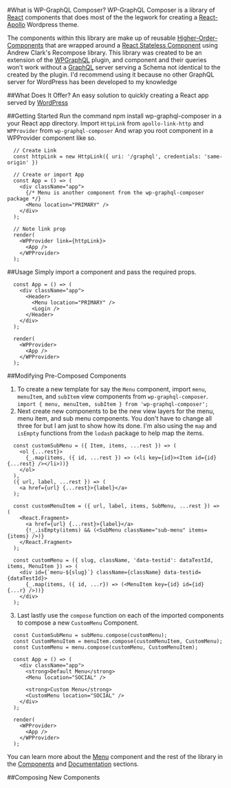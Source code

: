 #What is WP-GraphQL Composer?
WP-GraphQL Composer is a library of [React]() components that does most of the the legwork for creating a [React-Apollo]() Wordpress theme.

The components within this library are make up of reusable [Higher-Order-Components]() that are wrapped around a [React Stateless Component]() using Andrew Clark's Recompose library. This library was created to be an extension of the [WPGraphQL]() plugin, and component and their queries won't work without a [GraphQL]() server serving a Schema not identical to the created by the plugin. I'd recommend using it because no other GraphQL server for WordPress has been developed to my knowledge

##What Does It Offer?
An easy solution to quickly creating a React app served by [WordPress]()

##Getting Started
Run the command npm install wp-graphql-composer in a your React app directory.
Import `HttpLink` from `apollo-link-http` and `WPProvider` from `wp-graphql-composer`
And wrap you root component in a WPProvider component like so.

```
  // Create Link
  const httpLink = new HttpLink({ uri: '/graphql', credentials: 'same-origin' })
  
  // Create or import App
  const App = () => (
    <div className="app">
      {/* Menu is another component from the wp-graphql-composer package */}
      <Menu location="PRIMARY" />
    </div>
  );

  // Note link prop
  render(
    <WPProvider link={httpLink}>
      <App />
    </WPProvider>
  );
```

##Usage
Simply import a component and pass the required props.

```
  const App = () => (
    <div className="app">
      <Header>
        <Menu location="PRIMARY" />
        <Login />
      </Header>
    </div>
  );

  render(
    <WPProvider>
      <App />
    </WPProvider>
  );
```

##Modifying Pre-Composed Components
1. To create a new template for say the `Menu` component, import `menu`, `menuItem`, and `subItem` view components from `wp-graphql-composer`.
`import { menu, menuItem, subItem } from 'wp-graphql-composer';`
2. Next create new components to be the new view layers for the menu, menu item, and sub menu components. You don't have to change all three for but I am just to show how its done. I'm also using the `map` and `isEmpty` functions from the `lodash` package to help map the items.
```
  const customSubMenu = ({ Item, items, ...rest }) => (
    <ol {...rest}>
      {_.map(items, ({ id, ...rest }) => (<li key={id}><Item id={id} {...rest} /></li>))}
    </ol>
  ),
  ({ url, label, ...rest }) => (
    <a href={url} {...rest}>{label}</a>
  );

  const customMenuItem = ({ url, label, items, SubMenu, ...rest }) => (
    <React.Fragment>
      <a href={url} {...rest}>{label}</a>
      {!_.isEmpty(items) && (<SubMenu className="sub-menu" items={items} />)}
    </React.Fragment>
  );

  const customMenu = ({ slug, className, 'data-testid': dataTestId, items, MenuItem }) => (
    <div id={`menu-${slug}`} className={className} data-testid={dataTestId}>
      {_.map(items, ({ id, ...r}) => (<MenuItem key={id} id={id} {...r} />))}
    </div>
  );
```
3. Last lastly use the `compose` function on each of the imported components to compose a new `CustomMenu` Component.
```
  const CustomSubMenu = subMenu.compose(customMenu);
  const CustomMenuItem = menuItem.compose(customMenuItem, CustomMenu);
  const CustomMenu = menu.compose(customMenu, CustomMenuItem);

  const App = () => (
    <div className="app">
      <strong>Default Menu</strong>
      <Menu location="SOCIAL" />

      <strong>Custom Menu</strong>
      <CustomMenu location="SOCIAL" />
    </div>
  );

  render(
    <WPProvider>
      <App />
    </WPProvider>
  );
```
You can learn more about the [Menu]() component and the rest of the library in the [Components]() and [Documentation]() sections.

##Composing New Components
